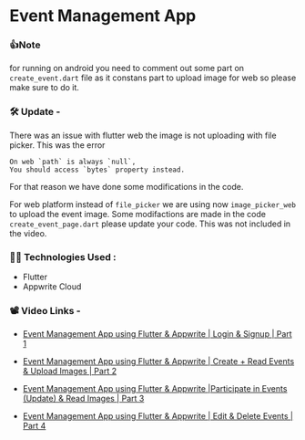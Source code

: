 # Event Management App

### 👍Note 
for running on android you need to comment out some part on 
`create_event.dart` file as it constans part to upload image for web
so please make sure to do it.


### 🛠 Update -
There was an issue with flutter web the image is not uploading with file picker.
This was the error
```
On web `path` is always `null`,
You should access `bytes` property instead.
```

 For that reason we have done some modifications in the code.

For web platform instead of `file_picker` we are using now `image_picker_web` to upload the event image. Some modifactions are made in the code `create_event_page.dart` please update your code. This was not included in the video. 

### 👨‍💻 Technologies Used :
- Flutter
- Appwrite Cloud

### 📽 Video Links - 
- [Event Management App using Flutter & Appwrite | Login & Signup | Part 1](https://youtu.be/uOWeCc_e1RY)

- [Event Management App using Flutter & Appwrite | Create + Read Events & Upload Images | Part 2](https://youtu.be/se4XMGSASJY)

- [Event Management App using Flutter & Appwrite |Participate in Events (Update) & Read Images | Part 3](https://youtu.be/QRV8BXMN4xE)

- [Event Management App using Flutter & Appwrite | Edit & Delete Events | Part 4](https://youtu.be/cfA7lHKEL1Y)